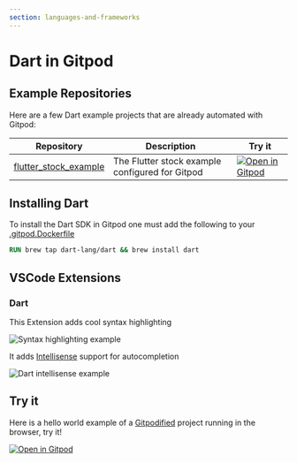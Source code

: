 ```yaml
---
section: languages-and-frameworks
---
```


# Dart in Gitpod

## Example Repositories

Here are a few Dart example projects that are already automated with Gitpod:

<div class="table-container">

| Repository                                                                  | Description                                     | Try it                                                                                                                                  |
| --------------------------------------------------------------------------- | ----------------------------------------------- | --------------------------------------------------------------------------------------------------------------------------------------- |
| [flutter_stock_example](https://github.com/gitpod-io/flutter_stock_example) | The Flutter stock example configured for Gitpod | [![Open in Gitpod](https://gitpod.io/button/open-in-gitpod.svg)](https://gitpod.io/#https://github.com/gitpod-io/flutter_stock_example) |

</div>

## Installing Dart

To install the Dart SDK in Gitpod one must add the following to your [.gitpod.Dockerfile](/docs/config-docker)

```Dockerfile
RUN brew tap dart-lang/dart && brew install dart
```

## VSCode Extensions

### Dart

This Extension adds cool syntax highlighting

![Syntax highlighting example](.../../../static/images/docs/AfterSyntaxHighlighting.png)

It adds [Intellisense](https://code.visualstudio.com/docs/editor/intellisense) support for autocompletion

![Dart intellisense example](.../../../static/images/docs/DartIntellisenseExample.png)

## Try it

Here is a hello world example of a [Gitpodified](https://www.gitpod.io/blog/gitpodify/) project running in the browser, try it!

[![Open in Gitpod](https://gitpod.io/button/open-in-gitpod.svg)](https://gitpod.io/#https://github.com/gitpod-io/Gitpod-Dart)

